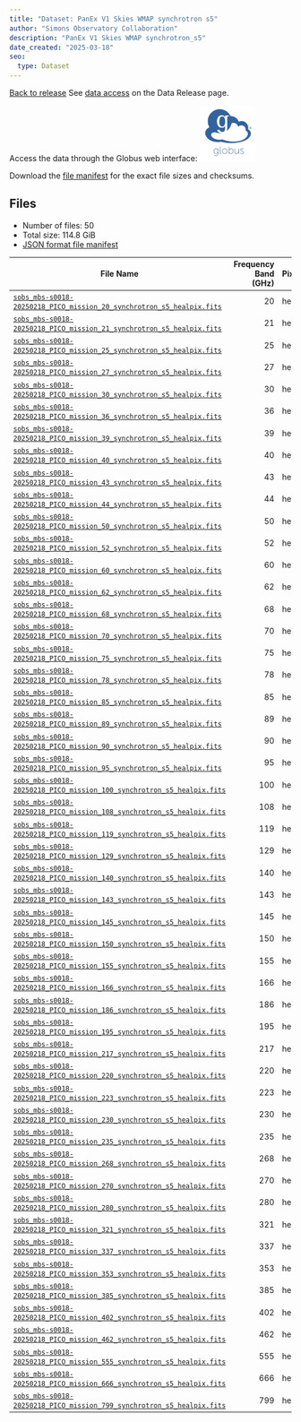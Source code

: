 ```yaml
---
title: "Dataset: PanEx V1 Skies WMAP synchrotron s5"
author: "Simons Observatory Collaboration"
description: "PanEx V1 Skies WMAP synchrotron_s5"
date_created: "2025-03-18"
seo:
  type: Dataset
---
```


[Back to release](./panexv1-compsep.html#datasets)
See [data access](./panexv1-compsep.html#data-access) on the Data Release page.

Access the data through the Globus web interface: [![Download via Globus](images/globus-logo.png)](https://app.globus.org/file-manager?origin_id=53b2a147-ae9d-4bbf-9d18-3b46d133d4bb&origin_path=%2Fpanexp_v1_compsep%2Fsynchrotron_s5%2F)

Download the [file manifest](https://g-0a470a.6b7bd8.0ec8.data.globus.org/panexp_v1_compsep/synchrotron_s5/manifest.json) for the exact file sizes and checksums.

## Files

- Number of files: 50
- Total size: 114.8 GiB
- [JSON format file manifest](https://g-0a470a.6b7bd8.0ec8.data.globus.org/panexp_v1_compsep/synchrotron_s5/manifest.json)

|                                                                                                          File Name                                                                                                           | Frequency Band (GHz) | Pixelization |  Size   |
| ---------------------------------------------------------------------------------------------------------------------------------------------------------------------------------------------------------------------------- | -------------------: | ------------ | ------- |
| [`sobs_mbs-s0018-20250218_PICO_mission_20_synchrotron_s5_healpix.fits`](https://g-0a470a.6b7bd8.0ec8.data.globus.org/panexp_v1_compsep/synchrotron_s5/sobs_mbs-s0018-20250218_PICO_mission_20_synchrotron_s5_healpix.fits)   |                   20 | healpix      | 2.3 GiB |
| [`sobs_mbs-s0018-20250218_PICO_mission_21_synchrotron_s5_healpix.fits`](https://g-0a470a.6b7bd8.0ec8.data.globus.org/panexp_v1_compsep/synchrotron_s5/sobs_mbs-s0018-20250218_PICO_mission_21_synchrotron_s5_healpix.fits)   |                   21 | healpix      | 2.3 GiB |
| [`sobs_mbs-s0018-20250218_PICO_mission_25_synchrotron_s5_healpix.fits`](https://g-0a470a.6b7bd8.0ec8.data.globus.org/panexp_v1_compsep/synchrotron_s5/sobs_mbs-s0018-20250218_PICO_mission_25_synchrotron_s5_healpix.fits)   |                   25 | healpix      | 2.3 GiB |
| [`sobs_mbs-s0018-20250218_PICO_mission_27_synchrotron_s5_healpix.fits`](https://g-0a470a.6b7bd8.0ec8.data.globus.org/panexp_v1_compsep/synchrotron_s5/sobs_mbs-s0018-20250218_PICO_mission_27_synchrotron_s5_healpix.fits)   |                   27 | healpix      | 2.3 GiB |
| [`sobs_mbs-s0018-20250218_PICO_mission_30_synchrotron_s5_healpix.fits`](https://g-0a470a.6b7bd8.0ec8.data.globus.org/panexp_v1_compsep/synchrotron_s5/sobs_mbs-s0018-20250218_PICO_mission_30_synchrotron_s5_healpix.fits)   |                   30 | healpix      | 2.3 GiB |
| [`sobs_mbs-s0018-20250218_PICO_mission_36_synchrotron_s5_healpix.fits`](https://g-0a470a.6b7bd8.0ec8.data.globus.org/panexp_v1_compsep/synchrotron_s5/sobs_mbs-s0018-20250218_PICO_mission_36_synchrotron_s5_healpix.fits)   |                   36 | healpix      | 2.3 GiB |
| [`sobs_mbs-s0018-20250218_PICO_mission_39_synchrotron_s5_healpix.fits`](https://g-0a470a.6b7bd8.0ec8.data.globus.org/panexp_v1_compsep/synchrotron_s5/sobs_mbs-s0018-20250218_PICO_mission_39_synchrotron_s5_healpix.fits)   |                   39 | healpix      | 2.3 GiB |
| [`sobs_mbs-s0018-20250218_PICO_mission_40_synchrotron_s5_healpix.fits`](https://g-0a470a.6b7bd8.0ec8.data.globus.org/panexp_v1_compsep/synchrotron_s5/sobs_mbs-s0018-20250218_PICO_mission_40_synchrotron_s5_healpix.fits)   |                   40 | healpix      | 2.3 GiB |
| [`sobs_mbs-s0018-20250218_PICO_mission_43_synchrotron_s5_healpix.fits`](https://g-0a470a.6b7bd8.0ec8.data.globus.org/panexp_v1_compsep/synchrotron_s5/sobs_mbs-s0018-20250218_PICO_mission_43_synchrotron_s5_healpix.fits)   |                   43 | healpix      | 2.3 GiB |
| [`sobs_mbs-s0018-20250218_PICO_mission_44_synchrotron_s5_healpix.fits`](https://g-0a470a.6b7bd8.0ec8.data.globus.org/panexp_v1_compsep/synchrotron_s5/sobs_mbs-s0018-20250218_PICO_mission_44_synchrotron_s5_healpix.fits)   |                   44 | healpix      | 2.3 GiB |
| [`sobs_mbs-s0018-20250218_PICO_mission_50_synchrotron_s5_healpix.fits`](https://g-0a470a.6b7bd8.0ec8.data.globus.org/panexp_v1_compsep/synchrotron_s5/sobs_mbs-s0018-20250218_PICO_mission_50_synchrotron_s5_healpix.fits)   |                   50 | healpix      | 2.3 GiB |
| [`sobs_mbs-s0018-20250218_PICO_mission_52_synchrotron_s5_healpix.fits`](https://g-0a470a.6b7bd8.0ec8.data.globus.org/panexp_v1_compsep/synchrotron_s5/sobs_mbs-s0018-20250218_PICO_mission_52_synchrotron_s5_healpix.fits)   |                   52 | healpix      | 2.3 GiB |
| [`sobs_mbs-s0018-20250218_PICO_mission_60_synchrotron_s5_healpix.fits`](https://g-0a470a.6b7bd8.0ec8.data.globus.org/panexp_v1_compsep/synchrotron_s5/sobs_mbs-s0018-20250218_PICO_mission_60_synchrotron_s5_healpix.fits)   |                   60 | healpix      | 2.3 GiB |
| [`sobs_mbs-s0018-20250218_PICO_mission_62_synchrotron_s5_healpix.fits`](https://g-0a470a.6b7bd8.0ec8.data.globus.org/panexp_v1_compsep/synchrotron_s5/sobs_mbs-s0018-20250218_PICO_mission_62_synchrotron_s5_healpix.fits)   |                   62 | healpix      | 2.3 GiB |
| [`sobs_mbs-s0018-20250218_PICO_mission_68_synchrotron_s5_healpix.fits`](https://g-0a470a.6b7bd8.0ec8.data.globus.org/panexp_v1_compsep/synchrotron_s5/sobs_mbs-s0018-20250218_PICO_mission_68_synchrotron_s5_healpix.fits)   |                   68 | healpix      | 2.3 GiB |
| [`sobs_mbs-s0018-20250218_PICO_mission_70_synchrotron_s5_healpix.fits`](https://g-0a470a.6b7bd8.0ec8.data.globus.org/panexp_v1_compsep/synchrotron_s5/sobs_mbs-s0018-20250218_PICO_mission_70_synchrotron_s5_healpix.fits)   |                   70 | healpix      | 2.3 GiB |
| [`sobs_mbs-s0018-20250218_PICO_mission_75_synchrotron_s5_healpix.fits`](https://g-0a470a.6b7bd8.0ec8.data.globus.org/panexp_v1_compsep/synchrotron_s5/sobs_mbs-s0018-20250218_PICO_mission_75_synchrotron_s5_healpix.fits)   |                   75 | healpix      | 2.3 GiB |
| [`sobs_mbs-s0018-20250218_PICO_mission_78_synchrotron_s5_healpix.fits`](https://g-0a470a.6b7bd8.0ec8.data.globus.org/panexp_v1_compsep/synchrotron_s5/sobs_mbs-s0018-20250218_PICO_mission_78_synchrotron_s5_healpix.fits)   |                   78 | healpix      | 2.3 GiB |
| [`sobs_mbs-s0018-20250218_PICO_mission_85_synchrotron_s5_healpix.fits`](https://g-0a470a.6b7bd8.0ec8.data.globus.org/panexp_v1_compsep/synchrotron_s5/sobs_mbs-s0018-20250218_PICO_mission_85_synchrotron_s5_healpix.fits)   |                   85 | healpix      | 2.3 GiB |
| [`sobs_mbs-s0018-20250218_PICO_mission_89_synchrotron_s5_healpix.fits`](https://g-0a470a.6b7bd8.0ec8.data.globus.org/panexp_v1_compsep/synchrotron_s5/sobs_mbs-s0018-20250218_PICO_mission_89_synchrotron_s5_healpix.fits)   |                   89 | healpix      | 2.3 GiB |
| [`sobs_mbs-s0018-20250218_PICO_mission_90_synchrotron_s5_healpix.fits`](https://g-0a470a.6b7bd8.0ec8.data.globus.org/panexp_v1_compsep/synchrotron_s5/sobs_mbs-s0018-20250218_PICO_mission_90_synchrotron_s5_healpix.fits)   |                   90 | healpix      | 2.3 GiB |
| [`sobs_mbs-s0018-20250218_PICO_mission_95_synchrotron_s5_healpix.fits`](https://g-0a470a.6b7bd8.0ec8.data.globus.org/panexp_v1_compsep/synchrotron_s5/sobs_mbs-s0018-20250218_PICO_mission_95_synchrotron_s5_healpix.fits)   |                   95 | healpix      | 2.3 GiB |
| [`sobs_mbs-s0018-20250218_PICO_mission_100_synchrotron_s5_healpix.fits`](https://g-0a470a.6b7bd8.0ec8.data.globus.org/panexp_v1_compsep/synchrotron_s5/sobs_mbs-s0018-20250218_PICO_mission_100_synchrotron_s5_healpix.fits) |                  100 | healpix      | 2.3 GiB |
| [`sobs_mbs-s0018-20250218_PICO_mission_108_synchrotron_s5_healpix.fits`](https://g-0a470a.6b7bd8.0ec8.data.globus.org/panexp_v1_compsep/synchrotron_s5/sobs_mbs-s0018-20250218_PICO_mission_108_synchrotron_s5_healpix.fits) |                  108 | healpix      | 2.3 GiB |
| [`sobs_mbs-s0018-20250218_PICO_mission_119_synchrotron_s5_healpix.fits`](https://g-0a470a.6b7bd8.0ec8.data.globus.org/panexp_v1_compsep/synchrotron_s5/sobs_mbs-s0018-20250218_PICO_mission_119_synchrotron_s5_healpix.fits) |                  119 | healpix      | 2.3 GiB |
| [`sobs_mbs-s0018-20250218_PICO_mission_129_synchrotron_s5_healpix.fits`](https://g-0a470a.6b7bd8.0ec8.data.globus.org/panexp_v1_compsep/synchrotron_s5/sobs_mbs-s0018-20250218_PICO_mission_129_synchrotron_s5_healpix.fits) |                  129 | healpix      | 2.3 GiB |
| [`sobs_mbs-s0018-20250218_PICO_mission_140_synchrotron_s5_healpix.fits`](https://g-0a470a.6b7bd8.0ec8.data.globus.org/panexp_v1_compsep/synchrotron_s5/sobs_mbs-s0018-20250218_PICO_mission_140_synchrotron_s5_healpix.fits) |                  140 | healpix      | 2.3 GiB |
| [`sobs_mbs-s0018-20250218_PICO_mission_143_synchrotron_s5_healpix.fits`](https://g-0a470a.6b7bd8.0ec8.data.globus.org/panexp_v1_compsep/synchrotron_s5/sobs_mbs-s0018-20250218_PICO_mission_143_synchrotron_s5_healpix.fits) |                  143 | healpix      | 2.3 GiB |
| [`sobs_mbs-s0018-20250218_PICO_mission_145_synchrotron_s5_healpix.fits`](https://g-0a470a.6b7bd8.0ec8.data.globus.org/panexp_v1_compsep/synchrotron_s5/sobs_mbs-s0018-20250218_PICO_mission_145_synchrotron_s5_healpix.fits) |                  145 | healpix      | 2.3 GiB |
| [`sobs_mbs-s0018-20250218_PICO_mission_150_synchrotron_s5_healpix.fits`](https://g-0a470a.6b7bd8.0ec8.data.globus.org/panexp_v1_compsep/synchrotron_s5/sobs_mbs-s0018-20250218_PICO_mission_150_synchrotron_s5_healpix.fits) |                  150 | healpix      | 2.3 GiB |
| [`sobs_mbs-s0018-20250218_PICO_mission_155_synchrotron_s5_healpix.fits`](https://g-0a470a.6b7bd8.0ec8.data.globus.org/panexp_v1_compsep/synchrotron_s5/sobs_mbs-s0018-20250218_PICO_mission_155_synchrotron_s5_healpix.fits) |                  155 | healpix      | 2.3 GiB |
| [`sobs_mbs-s0018-20250218_PICO_mission_166_synchrotron_s5_healpix.fits`](https://g-0a470a.6b7bd8.0ec8.data.globus.org/panexp_v1_compsep/synchrotron_s5/sobs_mbs-s0018-20250218_PICO_mission_166_synchrotron_s5_healpix.fits) |                  166 | healpix      | 2.3 GiB |
| [`sobs_mbs-s0018-20250218_PICO_mission_186_synchrotron_s5_healpix.fits`](https://g-0a470a.6b7bd8.0ec8.data.globus.org/panexp_v1_compsep/synchrotron_s5/sobs_mbs-s0018-20250218_PICO_mission_186_synchrotron_s5_healpix.fits) |                  186 | healpix      | 2.3 GiB |
| [`sobs_mbs-s0018-20250218_PICO_mission_195_synchrotron_s5_healpix.fits`](https://g-0a470a.6b7bd8.0ec8.data.globus.org/panexp_v1_compsep/synchrotron_s5/sobs_mbs-s0018-20250218_PICO_mission_195_synchrotron_s5_healpix.fits) |                  195 | healpix      | 2.3 GiB |
| [`sobs_mbs-s0018-20250218_PICO_mission_217_synchrotron_s5_healpix.fits`](https://g-0a470a.6b7bd8.0ec8.data.globus.org/panexp_v1_compsep/synchrotron_s5/sobs_mbs-s0018-20250218_PICO_mission_217_synchrotron_s5_healpix.fits) |                  217 | healpix      | 2.3 GiB |
| [`sobs_mbs-s0018-20250218_PICO_mission_220_synchrotron_s5_healpix.fits`](https://g-0a470a.6b7bd8.0ec8.data.globus.org/panexp_v1_compsep/synchrotron_s5/sobs_mbs-s0018-20250218_PICO_mission_220_synchrotron_s5_healpix.fits) |                  220 | healpix      | 2.3 GiB |
| [`sobs_mbs-s0018-20250218_PICO_mission_223_synchrotron_s5_healpix.fits`](https://g-0a470a.6b7bd8.0ec8.data.globus.org/panexp_v1_compsep/synchrotron_s5/sobs_mbs-s0018-20250218_PICO_mission_223_synchrotron_s5_healpix.fits) |                  223 | healpix      | 2.3 GiB |
| [`sobs_mbs-s0018-20250218_PICO_mission_230_synchrotron_s5_healpix.fits`](https://g-0a470a.6b7bd8.0ec8.data.globus.org/panexp_v1_compsep/synchrotron_s5/sobs_mbs-s0018-20250218_PICO_mission_230_synchrotron_s5_healpix.fits) |                  230 | healpix      | 2.3 GiB |
| [`sobs_mbs-s0018-20250218_PICO_mission_235_synchrotron_s5_healpix.fits`](https://g-0a470a.6b7bd8.0ec8.data.globus.org/panexp_v1_compsep/synchrotron_s5/sobs_mbs-s0018-20250218_PICO_mission_235_synchrotron_s5_healpix.fits) |                  235 | healpix      | 2.3 GiB |
| [`sobs_mbs-s0018-20250218_PICO_mission_268_synchrotron_s5_healpix.fits`](https://g-0a470a.6b7bd8.0ec8.data.globus.org/panexp_v1_compsep/synchrotron_s5/sobs_mbs-s0018-20250218_PICO_mission_268_synchrotron_s5_healpix.fits) |                  268 | healpix      | 2.3 GiB |
| [`sobs_mbs-s0018-20250218_PICO_mission_270_synchrotron_s5_healpix.fits`](https://g-0a470a.6b7bd8.0ec8.data.globus.org/panexp_v1_compsep/synchrotron_s5/sobs_mbs-s0018-20250218_PICO_mission_270_synchrotron_s5_healpix.fits) |                  270 | healpix      | 2.3 GiB |
| [`sobs_mbs-s0018-20250218_PICO_mission_280_synchrotron_s5_healpix.fits`](https://g-0a470a.6b7bd8.0ec8.data.globus.org/panexp_v1_compsep/synchrotron_s5/sobs_mbs-s0018-20250218_PICO_mission_280_synchrotron_s5_healpix.fits) |                  280 | healpix      | 2.3 GiB |
| [`sobs_mbs-s0018-20250218_PICO_mission_321_synchrotron_s5_healpix.fits`](https://g-0a470a.6b7bd8.0ec8.data.globus.org/panexp_v1_compsep/synchrotron_s5/sobs_mbs-s0018-20250218_PICO_mission_321_synchrotron_s5_healpix.fits) |                  321 | healpix      | 2.3 GiB |
| [`sobs_mbs-s0018-20250218_PICO_mission_337_synchrotron_s5_healpix.fits`](https://g-0a470a.6b7bd8.0ec8.data.globus.org/panexp_v1_compsep/synchrotron_s5/sobs_mbs-s0018-20250218_PICO_mission_337_synchrotron_s5_healpix.fits) |                  337 | healpix      | 2.3 GiB |
| [`sobs_mbs-s0018-20250218_PICO_mission_353_synchrotron_s5_healpix.fits`](https://g-0a470a.6b7bd8.0ec8.data.globus.org/panexp_v1_compsep/synchrotron_s5/sobs_mbs-s0018-20250218_PICO_mission_353_synchrotron_s5_healpix.fits) |                  353 | healpix      | 2.3 GiB |
| [`sobs_mbs-s0018-20250218_PICO_mission_385_synchrotron_s5_healpix.fits`](https://g-0a470a.6b7bd8.0ec8.data.globus.org/panexp_v1_compsep/synchrotron_s5/sobs_mbs-s0018-20250218_PICO_mission_385_synchrotron_s5_healpix.fits) |                  385 | healpix      | 2.3 GiB |
| [`sobs_mbs-s0018-20250218_PICO_mission_402_synchrotron_s5_healpix.fits`](https://g-0a470a.6b7bd8.0ec8.data.globus.org/panexp_v1_compsep/synchrotron_s5/sobs_mbs-s0018-20250218_PICO_mission_402_synchrotron_s5_healpix.fits) |                  402 | healpix      | 2.3 GiB |
| [`sobs_mbs-s0018-20250218_PICO_mission_462_synchrotron_s5_healpix.fits`](https://g-0a470a.6b7bd8.0ec8.data.globus.org/panexp_v1_compsep/synchrotron_s5/sobs_mbs-s0018-20250218_PICO_mission_462_synchrotron_s5_healpix.fits) |                  462 | healpix      | 2.3 GiB |
| [`sobs_mbs-s0018-20250218_PICO_mission_555_synchrotron_s5_healpix.fits`](https://g-0a470a.6b7bd8.0ec8.data.globus.org/panexp_v1_compsep/synchrotron_s5/sobs_mbs-s0018-20250218_PICO_mission_555_synchrotron_s5_healpix.fits) |                  555 | healpix      | 2.3 GiB |
| [`sobs_mbs-s0018-20250218_PICO_mission_666_synchrotron_s5_healpix.fits`](https://g-0a470a.6b7bd8.0ec8.data.globus.org/panexp_v1_compsep/synchrotron_s5/sobs_mbs-s0018-20250218_PICO_mission_666_synchrotron_s5_healpix.fits) |                  666 | healpix      | 2.3 GiB |
| [`sobs_mbs-s0018-20250218_PICO_mission_799_synchrotron_s5_healpix.fits`](https://g-0a470a.6b7bd8.0ec8.data.globus.org/panexp_v1_compsep/synchrotron_s5/sobs_mbs-s0018-20250218_PICO_mission_799_synchrotron_s5_healpix.fits) |                  799 | healpix      | 2.3 GiB |
